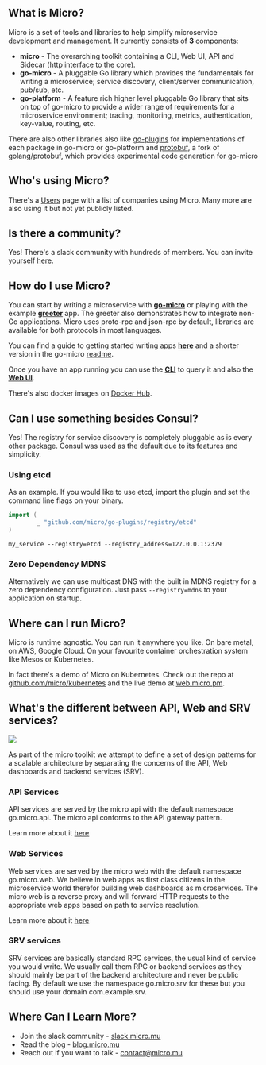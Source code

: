 ## What is Micro?

Micro is a set of tools and libraries to help simplify microservice development and management. It currently consists of **3** components:

- **micro** - The overarching toolkit containing a CLI, Web UI, API and Sidecar (http interface to the core).
- **go-micro** - A pluggable Go library which provides the fundamentals for writing a microservice; service discovery, client/server communication, pub/sub, etc.
- **go-platform** - A feature rich higher level pluggable Go library that sits on top of go-micro to provide a wider range of requirements for a microservice environment; tracing, monitoring, metrics, authentication, key-value, routing, etc.

There are also other libraries also like [go-plugins](https://github.com/micro/go-plugins) for implementations of each package in go-micro or go-platform and [protobuf](https://github.com/micro/protobuf), a fork of golang/protobuf, which provides experimental code generation for go-micro

## Who's using Micro?

There's a [Users](https://github.com/micro/micro/wiki/Users) page with a list of companies using Micro. Many more are also using it but not yet publicly listed.

## Is there a community?

Yes! There's a slack community with hundreds of members. You can invite yourself [here](http://slack.micro.mu/).

## How do I use Micro?

You can start by writing a microservice with [**go-micro**](https://github.com/micro/go-micro) or playing with the example [**greeter**](https://github.com/micro/micro/tree/master/examples/greeter) app. The greeter also demonstrates how to integrate non-Go applications. Micro uses proto-rpc and json-rpc by default, libraries are available for both protocols in most languages.

You can find a guide to getting started writing apps [**here**](https://github.com/micro/micro/blob/master/doc/getting-started.md) and a shorter version in the go-micro [readme](https://github.com/micro/go-micro).

Once you have an app running you can use the [**CLI**](https://github.com/micro/micro/tree/master/cli) to query it and also the [**Web UI**](https://github.com/micro/micro/tree/master/web).

There's also docker images on [Docker Hub](https://hub.docker.com/r/microhq/).

## Can I use something besides Consul?

Yes! The registry for service discovery is completely pluggable as is every other package. Consul was used as the default due to its features and simplicity.

### Using etcd

As an example. If you would like to use etcd, import the plugin and set the command line flags on your binary.

```go
import (
        _ "github.com/micro/go-plugins/registry/etcd"
)
```

```shell
my_service --registry=etcd --registry_address=127.0.0.1:2379
```

### Zero Dependency MDNS

Alternatively we can use multicast DNS with the built in MDNS registry for a zero dependency configuration. Just pass `--registry=mdns` to your application on startup.

## Where can I run Micro?

Micro is runtime agnostic. You can run it anywhere you like. On bare metal, on AWS, Google Cloud. On your favourite container orchestration system like Mesos or Kubernetes.

In fact there's a demo of Micro on Kubernetes. Check out the repo at [github.com/micro/kubernetes](https://github.com/micro/kubernetes) and the live demo at [web.micro.pm](http://web.micro.pm).

## What's the different between API, Web and SRV services?

<img src="https://github.com/micro/micro/blob/master/doc/arch.png" />

As part of the micro toolkit we attempt to define a set of design patterns for a scalable architecture by separating the concerns of the API, Web dashboards and backend services (SRV).

### API Services

API services are served by the micro api with the default namespace go.micro.api. The micro api conforms to the API gateway pattern. 

Learn more about it [here](https://github.com/micro/micro/tree/master/api)

### Web Services

Web services are served by the micro web with the default namespace go.micro.web. We believe in web apps as first class citizens in the microservice world therefor building web dashboards as microservices. The micro web is a reverse proxy and will forward HTTP requests to the appropriate web apps based on path to service resolution. 

Learn more about it [here](https://github.com/micro/micro/tree/master/web)

### SRV services

SRV services are basically standard RPC services, the usual kind of service you would write. We usually call them RPC or backend services as they should mainly be part of the backend architecture and never be public facing. By default we use the namespace go.micro.srv for these but you should use your domain com.example.srv. 

## Where Can I Learn More?

- Join the slack community - [slack.micro.mu](http://slack.micro.mu)
- Read the blog - [blog.micro.mu](https://blog.micro.mu)
- Reach out if you want to talk - [contact@micro.mu](mailto:contact@micro.mu)
